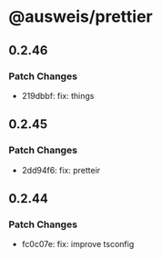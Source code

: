 # @ausweis/prettier

## 0.2.46

### Patch Changes

- 219dbbf: fix: things

## 0.2.45

### Patch Changes

- 2dd94f6: fix: pretteir

## 0.2.44

### Patch Changes

- fc0c07e: fix: improve tsconfig
